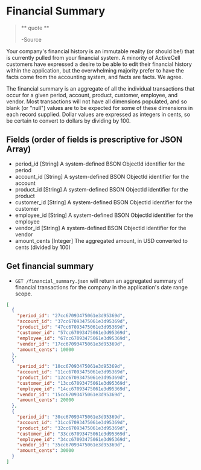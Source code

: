 Financial Summary
=================

> ** quote **
>
> -Source

Your company's financial history is an immutable reality (or should be!) that is currently pulled from your financial system. A minority of ActiveCell customers have expressed a desire to be able to edit their financial history within the application, but the overwhelming majority prefer to have the facts come from the accounting system, and facts are facts. We agree.

The financial summary is an aggregate of all the individual transactions that occur for a given period, account, product, customer, employee, and vendor. Most transactions will not have all dimensions populated, and so blank (or "null") values are to be expected for some of these dimensions in each record supplied. Dollar values are expressed as integers in cents, so be certain to convert to dollars by dividing by 100.


Fields (order of fields is prescriptive for JSON Array)
-------------------------------------------------------

* period_id [String] A system-defined BSON ObjectId identifier for the period
* account_id [String] A system-defined BSON ObjectId identifier for the account
* product_id [String] A system-defined BSON ObjectId identifier for the product
* customer_id [String] A system-defined BSON ObjectId identifier for the customer
* employee_id [String] A system-defined BSON ObjectId identifier for the employee
* vendor_id [String] A system-defined BSON ObjectId identifier for the vendor
* amount_cents [Integer] The aggregated amount, in USD converted to cents (divided by 100)


Get financial summary
---------------------

* `GET /financial_summary.json` will return an aggregated summary of financial transactions for the company in the application's date range scope.

```json
[
  {
    "period_id": "27cc67093475061e3d95369d",
    "account_id": "37cc67093475061e3d95369d",
    "product_id": "47cc67093475061e3d95369d",
    "customer_id": "57cc67093475061e3d95369d",
    "employee_id": "67cc67093475061e3d95369d",
    "vendor_id": "17cc67093475061e3d95369d",
    "amount_cents": 10000
  },
  {
    "period_id": "10cc67093475061e3d95369d",
    "account_id": "11cc67093475061e3d95369d",
    "product_id": "12cc67093475061e3d95369d",
    "customer_id": "13cc67093475061e3d95369d",
    "employee_id": "14cc67093475061e3d95369d",
    "vendor_id": "15cc67093475061e3d95369d",
    "amount_cents": 20000
  },
  {
    "period_id": "30cc67093475061e3d95369d",
    "account_id": "31cc67093475061e3d95369d",
    "product_id": "32cc67093475061e3d95369d",
    "customer_id": "33cc67093475061e3d95369d",
    "employee_id": "34cc67093475061e3d95369d",
    "vendor_id": "35cc67093475061e3d95369d",
    "amount_cents": 30000    
  }
]
```
